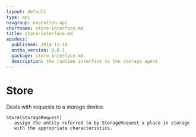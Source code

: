 ```yaml
---
layout: default
type: api
navgroup: execution-api
shortname: store-interface.md
title: store-interface.md
apidocs:
  published: 2014-11-14
  antha_version: 0.0.1
  package: store-interface.md
  description: the runtime interface to the storage agent
---
```

#  Store

Deals with requests to a storage device. 

    Store(StorageRequest)
     - assign the entity referred to by StorageRequest a place in storage
       with the appropriate characteristics. 
